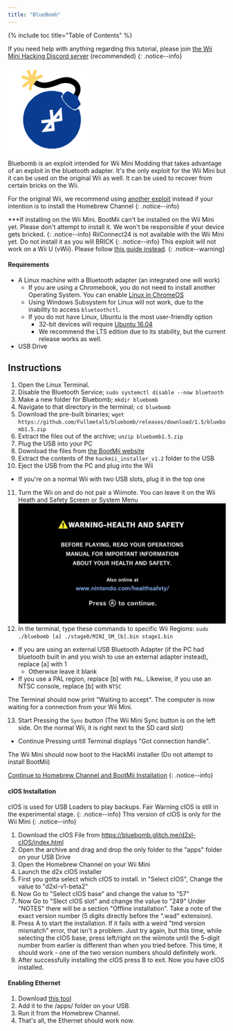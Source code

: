 ```yaml
---
title: "BlueBomb"
---
```


{% include toc title="Table of Contents" %}

If you need help with anything regarding this tutorial, please join [the Wii Mini Hacking Discord server](https://discord.gg/6ryxnkS) (recommended)
{: .notice--info}

![BlueBomb](/images/bluebomb.png)

Bluebomb is an exploit intended for Wii Mini Modding that takes advantage of an exploit in the bluetooth adapter. It's the only exploit for the Wii Mini but it can be used on the original Wii as well. It can be used to recover from certain bricks on the Wii.

For the original Wii, we recommend using [another exploit](/get-started) instead if your intention is to install the Homebrew Channel
{: .notice--info}

***If installing on the Wii Mini. BootMii can't be installed on the Wii Mini yet. Please don't attempt to install it. We won't be responsible if your device gets bricked. 
{: .notice--info}
RiiConnect24 is not available with the Wii Mini yet. Do not install it as you will BRICK
{: .notice--info}
This exploit will not work on a Wii U (vWii). Please follow [this guide instead](https://wiiu.hacks.guide/vwii-modding).
{: .notice--warning}

#### Requirements
- A Linux machine with a Bluetooth adapter (an integrated one will work)
  - If you are using a Chromebook, you do not need to install another Operating System. You can enable [Linux in ChromeOS](https://support.google.com/chromebook/answer/9145439?hl=en)
  - Using Windows Subsystem for Linux will not work, due to the inability to access `bluetoothctl`.
  - If you do not have Linux, Ubuntu is the most user-friendly option
    - 32-bit devices will require [Ubuntu 16.04](http://releases.ubuntu.com/16.04/)
    - We recommend the LTS edition due to its stability, but the current release works as well.
- USB Drive

## Instructions
1. Open the Linux Terminal.
2. Disable the Bluetooth Service; `sudo systemctl disable --now bluetooth`
3. Make a new folder for Bluebomb; `mkdir bluebomb`
4. Navigate to that directory in the terminal; `cd bluebomb`
5. Download the pre-built binaries; `wget https://github.com/Fullmetal5/bluebomb/releases/download/1.5/bluebomb1.5.zip`
6. Extract the files out of the archive; `unzip bluebomb1.5.zip`
7. Plug the USB into your PC
8. Download the files from [the BootMii website](https://bootmii.org/download/)
9. Extract the contents of the `hackmii_installer_v1.2` folder to the USB
10. Eject the USB from the PC and plug into the Wii
   - If you're on a normal Wii with two USB slots, plug it in the top one
11. Turn the Wii on and do not pair a Wiimote. You can leave it on the Wii Heath and Safety Screen or System Menu
![Health and Safety Page](/images/Wii/Health_and_Safety_EN.png)
12. In the terminal, type these commands to specific Wii Regions: `sudo ./bluebomb [a] ./stage0/MINI_SM_[b].bin stage1.bin`
  - If you are using an external USB Bluetooth Adapter (if the PC had bluetooth built in and you wish to use an external adapter instead), replace [a] with 1
    - Otherwise leave it blank
  - If you use a PAL region, replace [b] with `PAL`. Likewise, if you use an NTSC console, replace [b] with `NTSC`

The Terminal should now print "Waiting to accept". The computer is now waiting for a connection from your Wii Mini.

13. Start Pressing the `Sync` button (The Wii Mini Sync button is on the left side. On the normal Wii, it is right next to the SD card slot)
   - Continue Pressing untill Terminal displays "Got connection handle".

The Wii Mini should now boot to the HackMii installer (Do not attempt to install BootMii)

[Continue to Homebrew Channel and BootMii Installation](hbc)
{: .notice--info}

#### cIOS Installation
cIOS is used for USB Loaders to play backups. Fair Warning cIOS is still in the experimental stage.
{: .notice--info}
This version of cIOS is only for the Wii Mini
{: .notice--info}

1. Download the cIOS File from https://bluebomb.glitch.me/d2xl-cIOS/index.html
1. Open the archive and drag and drop the only folder to the "apps" folder on your USB Drive 
1. Open the Homebrew Channel on your Wii Mini
1. Launch the d2x cIOS installer
1. First you gotta select which cIOS to install. in "Select cIOS", Change the value to "d2xl-v1-beta2"
1. Now Go to "Select cIOS base" and change the value to "57"
1. Now Go to "Slect cIOS slot" and change the value to "249"
      Under "NOTES" there will be a section "Offline installation". Take a note of the exact version number (5 digits directly before the ".wad" extension).
1. Press A to start the installation.
       If it fails with a weird "tmd version mismatch" error, that isn't a problem. Just try again, but this time, while selecting the cIOS base, press left/right on the wiimote until the 5-digit number from earlier is different than when you tried before. This time, it should work - one of the two version numbers should definitely work.
1. After successfully installing the cIOS press B to exit. Now you have cIOS installed.

#### Enabling Ethernet

1. Download [this tool](/assets/files/Wii_Mini_Ethernet_Enable.zip)
1. Add it to the /apps/ folder on your USB.
1. Run it from the Homebrew Channel.
1. That's all, the Ethernet should work now.
